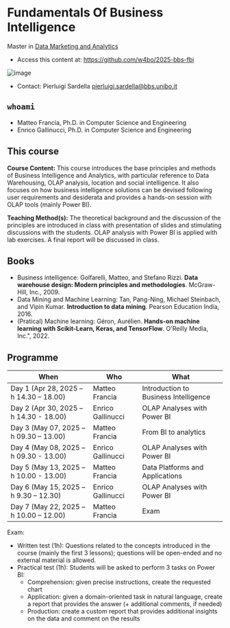 # Fundamentals Of Business Intelligence

Master in [Data Marketing and Analytics](https://www.bbs.unibo.eu/master-fulltime/data-marketing-and-analytics/)

- Access this content at: https://github.com/w4bo/2025-bbs-fbi

![image](https://user-images.githubusercontent.com/18005592/235678122-cc2992d4-2113-42aa-aa83-a641c77e85e9.png)

- Contact: Pierluigi Sardella <pierluigi.sardella@bbs.unibo.it>

## `whoami`

- Matteo Francia, Ph.D. in Computer Science and Engineering
- Enrico Gallinucci, Ph.D. in Computer Science and Engineering

## This course

**Course Content:** This course introduces the base principles and methods of Business Intelligence and Analytics, with particular reference to Data Warehousing, OLAP analysis, location and social intelligence. It also focuses on how business intelligence solutions can be devised following user requirements and desiderata and provides a hands-on session with OLAP tools (mainly Power BI).

**Teaching Method(s):** The theoretical background and the discussion of the principles are introduced in class with presentation of slides and stimulating discussions with the students. OLAP analysis with Power BI is applied with lab exercises. A final report will be discussed in class. 

## Books

- Business intelligence: Golfarelli, Matteo, and Stefano Rizzi. **Data warehouse design: Modern principles and methodologies**. McGraw-Hill, Inc., 2009.
- Data Mining and Machine Learning: Tan, Pang-Ning, Michael Steinbach, and Vipin Kumar. **Introduction to data mining**. Pearson Education India, 2016.
- (Pratical) Machine learning: Géron, Aurélien. **Hands-on machine learning with Scikit-Learn, Keras, and TensorFlow**. O'Reilly Media, Inc.", 2022.

## Programme

| When | Who | What |
| -    | -    | -    |
| Day 1 (Apr 28, 2025 – h 14.30 – 18.00) | Matteo Francia    | Introduction to Business Intelligence |
| Day 2 (Apr 30, 2025 – h 14.30 - 18.00) | Enrico Gallinucci | OLAP Analyses with Power BI |
| Day 3 (May 07, 2025 – h 09.30 – 13.00) | Matteo Francia    | From BI to analytics |
| Day 4 (May 08, 2025 – h 09.30 - 13.00) | Enrico Gallinucci | OLAP Analyses with Power BI |
| Day 5 (May 13, 2025 – h 10.00 - 13.00) | Matteo Francia    | Data Platforms and Applications |
| Day 6 (May 15, 2025 – h 9.30 – 12.30)  | Enrico Gallinucci | OLAP Analyses with Power BI |
| Day 7 (May 22, 2025 – h 10.00 – 12.00) | Matteo Francia    | Exam |

Exam:

- Written test (1h): Questions related to the concepts introduced in the course (mainly the first 3 lessons); questions will be open-ended and no external material is allowed. 
- Practical test (1h): Students will be asked to perform 3 tasks on Power BI:
    - Comprehension: given precise instructions, create the requested chart
    - Application: given a domain-oriented task in natural language, create a report that provides the answer (+ additional comments, if needed)
    - Production: create a custom report that provides additional insights on the data and comment on the results
